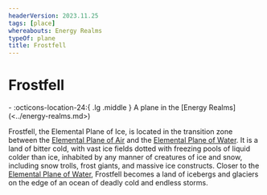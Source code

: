 ```yaml
---
headerVersion: 2023.11.25
tags: [place]
whereabouts: Energy Realms
typeOf: plane
title: Frostfell
---
```

# Frostfell
<div class="grid cards ext-narrow-margin ext-one-column" markdown>
-    :octicons-location-24:{ .lg .middle } A plane in the [Energy Realms](<../energy-realms.md>)  
</div>


Frostfell, the Elemental Plane of Ice, is located in the transition zone between the [Elemental Plane of Air](<./elemental-plane-of-air.md>) and the [Elemental Plane of Water](<./elemental-plane-of-water.md>). It is a land of bitter cold, with vast ice fields dotted with freezing pools of liquid colder than ice, inhabited by any manner of creatures of ice and snow, including snow trolls, frost giants, and massive ice constructs. Closer to the [Elemental Plane of Water](<./elemental-plane-of-water.md>), Frostfell becomes a land of icebergs and glaciers on the edge of an ocean of deadly cold and endless storms. 